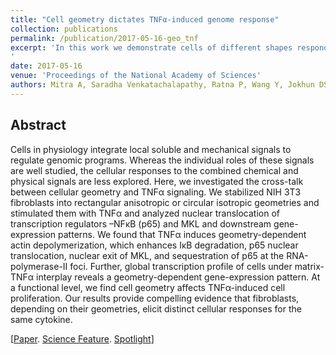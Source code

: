 ```yaml
---
title: "Cell geometry dictates TNFα-induced genome response"
collection: publications
permalink: /publication/2017-05-16-geo_tnf
excerpt: 'In this work we demonstrate cells of different shapes respond differently to inflammatory cues [Paper](https://www.pnas.org/content/114/20/E3882)[Science Feature](https://mbi.nus.edu.sg/science-features/signaling-in-3d/)
'
date: 2017-05-16
venue: 'Proceedings of the National Academy of Sciences'
authors: Mitra A, Saradha Venkatachalapathy, Ratna P, Wang Y, Jokhun DS, and Shivashankar GV
---
```


## Abstract
Cells in physiology integrate local soluble and mechanical signals to regulate genomic programs. Whereas the individual roles of these signals are well studied, the cellular responses to the combined chemical and physical signals are less explored. Here, we investigated the cross-talk between cellular geometry and TNFα signaling. We stabilized NIH 3T3 fibroblasts into rectangular anisotropic or circular isotropic geometries and stimulated them with TNFα and analyzed nuclear translocation of transcription regulators –NFκB (p65) and MKL and downstream gene-expression patterns. We found that TNFα induces geometry-dependent actin depolymerization, which enhances IκB degradation, p65 nuclear translocation, nuclear exit of MKL, and sequestration of p65 at the RNA-polymerase-II foci. Further, global transcription profile of cells under matrix-TNFα interplay reveals a geometry-dependent gene-expression pattern. At a functional level, we find cell geometry affects TNFα-induced cell proliferation. Our results provide compelling evidence that fibroblasts, depending on their geometries, elicit distinct cellular responses for the same cytokine.

[[Paper](https://www.pnas.org/content/114/20/E3882). [Science Feature](https://mbi.nus.edu.sg/science-features/signaling-in-3d/). [Spotlight](https://saradhavenkatachalapathy.github.io/portfolio/cell_geo_cf_tnf/)]
